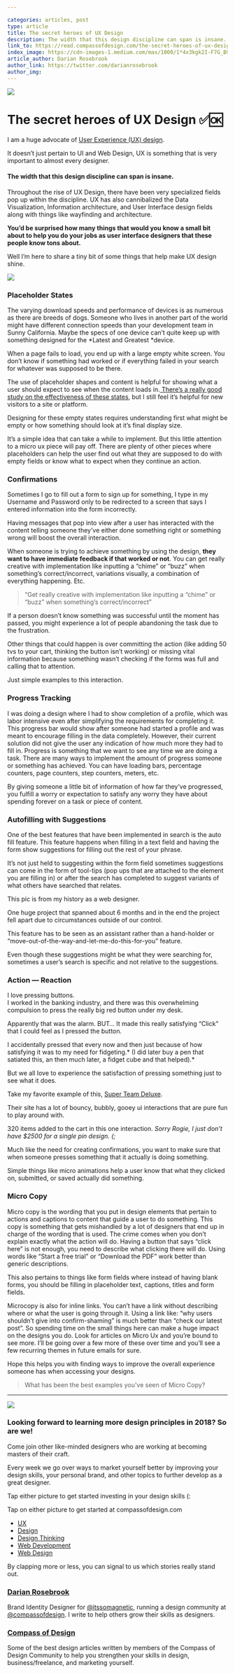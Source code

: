 ```yaml
---

categories: articles, post
type: article
title: The secret heroes of UX Design
description: The width that this design discipline can span is insane. Throughout the rise of UX Design, there have been very specialized fields pop up within the discipline. UX has also cannibalized the Data Visualization, Information architecture, and User Interface design fields along with things like wayfinding and architecture.
link_to: https://read.compassofdesign.com/the-secret-heroes-of-ux-design-56014d087dee
index_image: https://cdn-images-1.medium.com/max/1000/1*4x3kgk2I-F7G_B9vdo2Ukw.jpeg
article_author: Darian Rosebrook
author_link: https://twitter.com/darianrosebrook
author_img:
---
```

![](https://cdn-images-1.medium.com/max/1000/1*4x3kgk2I-F7G_B9vdo2Ukw.jpeg)

# The secret heroes of UX Design ✅🆗

I am a huge advocate of [User Experience (UX)
design](https://medium.theuxblog.com/the-crazy-world-of-ux-design-9239893a2c5d?).

It doesn’t just pertain to UI and Web Design, UX is something that is very
important to almost every designer.

#### The width that this design discipline can span is insane.

Throughout the rise of UX Design, there have been very specialized fields pop up
within the discipline. UX has also cannibalized the Data Visualization,
Information architecture, and User Interface design fields along with things
like wayfinding and architecture.

**You’d be surprised how many things that would you know a small bit about to
help you do your jobs as user interface designers that these people know tons
about.**

Well I’m here to share a tiny bit of some things that help make UX design shine.

![](https://cdn-images-1.medium.com/max/800/0*yHAz5r0SqOfYpG8H.png)

### Placeholder States

The varying download speeds and performance of devices is as numerous as there
are breeds of dogs. Someone who lives in another part of the world might have
different connection speeds than your development team in Sunny California.
Maybe the specs of one device can’t quite keep up with something designed for
the *Latest and Greatest *device.

When a page fails to load, you end up with a large empty white screen. You don’t
know if something had worked or if everything failed in your search for whatever
was supposed to be there.

The use of placeholder shapes and content is helpful for showing what a user
should expect to see when the content loads in.[ There’s a really good study on
the effectiveness of these
states](https://medium.com/viget-collection/a-bone-to-pick-with-skeleton-screens-eb006536ca1c),
but I still feel it’s helpful for new visitors to a site or platform.

Designing for these empty states requires understanding first what might be
empty or how something should look at it’s final display size.

It’s a simple idea that can take a while to implement. But this little attention
to a micro ux piece will pay off. There are plenty of other pieces where
placeholders can help the user find out what they are supposed to do with empty
fields or know what to expect when they continue an action.

### Confirmations

Sometimes I go to fill out a form to sign up for something, I type in my
Username and Password only to be redirected to a screen that says I entered
information into the form incorrectly.

Having messages that pop into view after a user has interacted with the content
telling someone they’ve either done something right or something wrong will
boost the overall interaction.

When someone is trying to achieve something by using the design, **they want to
have immediate feedback if that worked or not**. You can get really creative
with implementation like inputting a “chime” or “buzz” when something’s
correct/incorrect, variations visually, a combination of everything happening.
Etc.

> “Get really creative with implementation like inputting a “chime” or “buzz” when
> something’s correct/incorrect”

If a person doesn’t know something was successful until the moment has passed,
you might experience a lot of people abandoning the task due to the frustration.

Other things that could happen is over committing the action (like adding 50 tvs
to your cart, thinking the button isn’t working) or missing vital information
because something wasn’t checking if the forms was full and calling that to
attention.

Just simple examples to this interaction.

### Progress Tracking

I was doing a design where I had to show completion of a profile, which was
labor intensive even after simplifying the requirements for completing it. This
progress bar would show after someone had started a profile and was meant to
encourage filling in the data completely. However, their current solution did
not give the user any indication of how much more they had to fill in. Progress
is something that we want to see any time we are doing a task. There are many
ways to implement the amount of progress someone or something has achieved. You
can have loading bars, percentage counters, page counters, step counters,
meters, etc.

By giving someone a little bit of information of how far they’ve progressed, you
fulfill a worry or expectation to satisfy any worry they have about spending
forever on a task or piece of content.

### Autofilling with Suggestions

One of the best features that have been implemented in search is the auto fill
feature. This feature happens when filling in a text field and having the form
show suggestions for filling out the rest of your phrase.

It’s not just held to suggesting within the form field sometimes suggestions can
come in the form of tool-tips (pop ups that are attached to the element you are
filling in) or after the search has completed to suggest variants of what others
have searched that relates.

This pic is from my history as a web designer.

One huge project that spanned about 6 months and in the end the project fell
apart due to circumstances outside of our control.

This feature has to be seen as an assistant rather than a hand-holder or
“move-out-of-the-way-and-let-me-do-this-for-you” feature.

Even though these suggestions might be what they were searching for, sometimes a
user’s search is specific and not relative to the suggestions.

### Action — Reaction

I love pressing buttons.<br> I worked in the banking industry, and there was
this overwhelming compulsion to press the really big red button under my desk.

Apparently that was the alarm. BUT… It made this really satisfying “Click” that
I could feel as I pressed the button.

I accidentally pressed that every now and then just because of how satisfying it
was to my need for fidgeting.* (I did later buy a pen that satiated this, an
then much later, a fidget cube and that helped).*

But we all love to experience the satisfaction of pressing something just to see
what it does.

Take my favorite example of this, [Super Team
Deluxe](http://superteamdeluxe.com/).

Their site has a lot of bouncy, bubbly, gooey ui interactions that are pure fun
to play around with.

<span class="figcaption_hack">320 items added to the cart in this one interaction. *Sorry Rogie, I just don’t
have $2500 for a single pin design. (;*</span>

Much like the need for creating confirmations, you want to make sure that when
someone presses something that it actually is doing something.

Simple things like micro animations help a user know that what they clicked on,
submitted, or saved actually did something.

### Micro Copy

Micro copy is the wording that you put in design elements that pertain to
actions and captions to content that guide a user to do something. This copy is
something that gets mishandled by a lot of designers that end up in charge of
the wording that is used. The crime comes when you don’t explain exactly what
the action will do. Having a button that says “click here” is not enough, you
need to describe what clicking there will do. Using words like “Start a free
trial” or “Download the PDF” work better than generic descriptions.

This also pertains to things like form fields where instead of having blank
forms, you should be filling in placeholder text, captions, titles and form
fields.

Microcopy is also for inline links. You can’t have a link without describing
where or what the user is going through it. Using a link like: “why users
shouldn’t give into confirm-shaming” is much better than “check our latest
post”. So spending time on the small things here can make a huge impact on the
designs you do. Look for articles on Micro Ux and you’re bound to see more. I’ll
be going over a few more of these over time and you’ll see a few recurring
themes in future emails for sure.

Hope this helps you with finding ways to improve the overall experience someone
has when accessing your designs.

> What has been the best examples you’ve seen of Micro Copy?

*****

![](https://cdn-images-1.medium.com/max/800/1*mo7_gcoDhIhJHCOLPxMfLg.png)

### Looking forward to learning more design principles in 2018? So are we!

Come join other like-minded designers who are working at becoming masters of
their craft.

Every week we go over ways to market yourself better by improving your design
skills, your personal brand, and other topics to further develop as a great
designer.

Tap either picture to get started investing in your design skills (:

<span class="figcaption_hack">Tap on either picture to get started at compassofdesign.com</span>

* [UX](https://read.compassofdesign.com/tagged/ux?source=post)
* [Design](https://read.compassofdesign.com/tagged/design?source=post)
* [Design
Thinking](https://read.compassofdesign.com/tagged/design-thinking?source=post)
* [Web
Development](https://read.compassofdesign.com/tagged/web-development?source=post)
* [Web Design](https://read.compassofdesign.com/tagged/web-design?source=post)

By clapping more or less, you can signal to us which stories really stand out.

### [Darian Rosebrook](https://read.compassofdesign.com/@darianrosebrook)

Brand Identity Designer for [@itssomagnetic](http://twitter.com/itssomagnetic),
running a design community at
[@compassofdesign](http://twitter.com/compassofdesign). I write to help others
grow their skills as designers.

### [Compass of Design](https://read.compassofdesign.com/?source=footer_card)

Some of the best design articles written by members of the Compass of Design
Community to help you strengthen your skills in design, business/freelance, and
marketing yourself.
